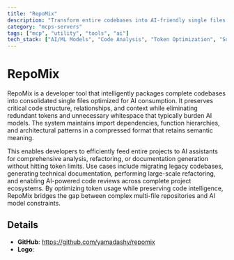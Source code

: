 ```yaml
---
title: "RepoMix"
description: "Transform entire codebases into AI-friendly single files with intelligent structure preservation and token optimization for efficient AI processing."
category: "mcps-servers"
tags: ["mcp", "utility", "tools", "ai"]
tech_stack: ["AI/ML Models", "Code Analysis", "Token Optimization", "Software Development", "Documentation Generation"]
---
```


# RepoMix

RepoMix is a developer tool that intelligently packages complete codebases into consolidated single files optimized for AI consumption. It preserves critical code structure, relationships, and context while eliminating redundant tokens and unnecessary whitespace that typically burden AI models. The system maintains import dependencies, function hierarchies, and architectural patterns in a compressed format that retains semantic meaning.

This enables developers to efficiently feed entire projects to AI assistants for comprehensive analysis, refactoring, or documentation generation without hitting token limits. Use cases include migrating legacy codebases, generating technical documentation, performing large-scale refactoring, and enabling AI-powered code reviews across complete project ecosystems. By optimizing token usage while preserving code intelligence, RepoMix bridges the gap between complex multi-file repositories and AI model constraints.

## Details

- **GitHub**: https://github.com/yamadashy/repomix
- **Logo**: 
